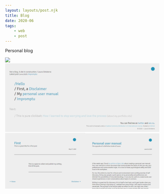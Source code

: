 ```yaml
---
layout: layouts/post.njk
title: Blog
date: 2020-06
tags: 
    - web
    - post
---
```


Personal blog


<img src="{{ '/assets/styles/img/blog-1.jpg' | url }}"/>

<img src="/assets/styles/img/blog-2.jpg"/>

<img src="/assets/styles/img/blog-3.jpg"/>

